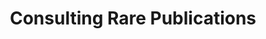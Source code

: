 ---
_date: between 1934 and 2009
derivativo_link: https://derivativo-1.library.columbia.edu/iiif/2/ldpd:341277/
dlc_link: https://dlc.library.columbia.edu/catalog/cul:wpzgmsbcss
format: photographs
iiif_json: https://derivativo-1.library.columbia.edu/iiif/2/ldpd:341277/info.json
name: 
native_jpg: https://derivativo-1.library.columbia.edu/iiif/2/ldpd:341277/full/!768,768/0/native.jpg
shelf_location: Box no. Box 138, Folder no. Folder 11(Administration - Provost - Libraries,
  Butler, Rare Book and Manuscript), Historical Photograph Collection
subjects: Academic libraries; New York (N.Y.)
summary: A student working with some of the rare publications dealing with the Russian
  Revolutionary Movement, purchased by Columbia University from funds granted by the
  Rockefeller Foundation.
title: Consulting Rare Publications
layout: photo-page
---